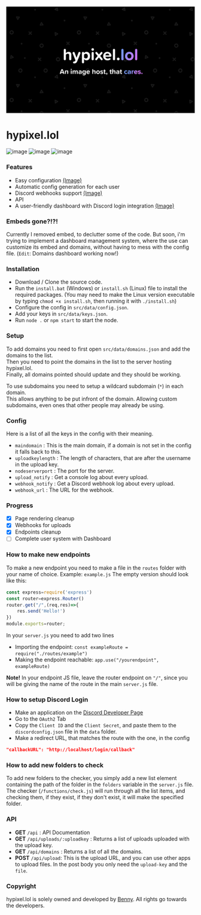 ![Banner](hypixel.png)
# hypixel.lol
![image](https://img.shields.io/badge/JavaScript-323330?style=for-the-badge&logo=javascript&logoColor=F7DF1E)
![image](https://img.shields.io/badge/Express.js-000000?style=for-the-badge&logo=express&logoColor=white)
![image](https://img.shields.io/badge/json-5E5C5C?style=for-the-badge&logo=json&logoColor=white)

### Features
- Easy configuration [(Image)](/preview/config.png)
- Automatic config generation for each user
- Discord webhooks support [(Image)](/preview/webhook.png)
- API
- A user-friendly dashboard with Discord login integration [(Image)](/preview/user.png)

### Embeds gone?!?!
Currently I removed embed, to declutter some of the code. But soon, i'm trying to implement a dashboard management system, where the use can customize its embed and domains, without having to mess with the config file.
(`Edit`: Domains dashboard working now!)

### Installation
- Download / Clone the source code.
- Run the `install.bat` (Windows) or `install.sh` (Linux) file to install the required packages. (You may need to make the Linux version executable by typing `chmod +x install.sh`, then running it with `./install.sh`)
- Configure the config in `src/data/config.json`.
- Add your keys in `src/data/keys.json`.
- Run `node .` or `npm start` to start the node.

### Setup
To add domains you need to first open `src/data/domains.json` and add the domains to the list.  
Then you need to point the domains in the list to the server hosting hypixel.lol.  
Finally, all domains pointed should update and they should be working.  

To use subdomains you need to setup a wildcard subdomain (`*`) in each domain.  
This allows anything to be put infront of the domain. Allowing custom subdomains, even ones that other people may already be using.

### Config
Here is a list of all the keys in the config with their meaning.  

- `maindomain` : This is the main domain, if a domain is not set in the config it falls back to this.  
- `uploadkeylength` : The length of characters, that are after the username in the upload key.  
- `nodeserverport` : The port for the server.
- `upload_notify` : Get a console log about every upload.
- `webhook_notify` : Get a Discord webhook log about every upload.
- `webhook_url` : The URL for the webhook.

### Progress
- [x] Page rendering cleanup
- [x] Webhooks for uploads
- [X] Endpoints cleanup
- [ ] Complete user system with Dashboard

### How to make new endpoints
To make a new endpoint you need to make a file in the `routes` folder with your name of choice. Example: `example.js`
The empty version should look like this:
```js
const express=require('express')
const router=express.Router()
router.get("/",(req,res)=>{
    res.send('Hello!')
})
module.exports=router;
```

In your `server.js` you need to add two lines
- Importing the endpoint:
    `const exampleRoute = require("./routes/example")`
- Making the endpoint reachable:
    `app.use("/yourendpoint", exampleRoute)`

**Note!**
In your endpoint JS file, leave the router endpoint on `"/"`, since you will be giving the name of the route in the main `server.js` file.

### How to setup Discord Login
- Make an application on the [Discord Developer Page](https://discord.com/developers/applications)
- Go to the `OAuth2` Tab
- Copy the `Client ID` and the `Client Secret`, and paste them to the `discordconfig.json` file in the `data` folder.
- Make a redirect URL, that matches the route with the one, in the config

```json
"callbackURL": "http://localhost/login/callback"
```


### How to add new folders to check
To add new folders to the checker, you simply add a new list element containing the path of the folder in the `folders` variable in the `server.js` file. The checker (`/functions/check.js`) will run through all the list items, and checking them, if they exist, if they don't exist, it will make the specified folder.

### API
- **GET** `/api` : API Documentation
- **GET** `/api/uploads/:uploadkey` : Returns a list of uploads uploaded with the upload key.
- **GET** `/api/domains` : Returns a list of all the domains.
- **POST** `/api/upload`: This is the upload URL, and you can use other apps to upload files. In the post body you only need the `upload-key` and the `file`.

### Copyright
hypixel.lol is solely owned and developed by [Benny](https://github.com/bentettmar). All rights go towards the developers.
